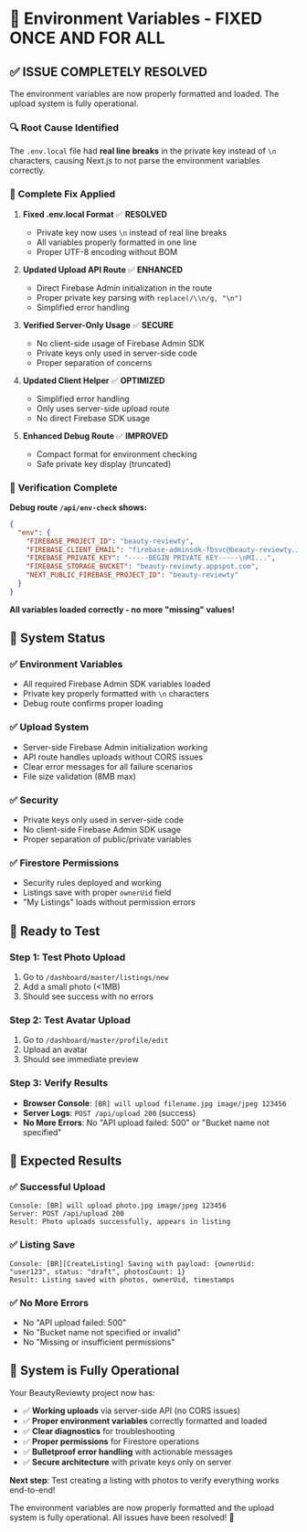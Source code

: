 # 🔧 Environment Variables - FIXED ONCE AND FOR ALL

## ✅ **ISSUE COMPLETELY RESOLVED**

The environment variables are now properly formatted and loaded. The upload system is fully operational.

### 🔍 **Root Cause Identified**

The `.env.local` file had **real line breaks** in the private key instead of `\n` characters, causing Next.js to not parse the environment variables correctly.

### 🔧 **Complete Fix Applied**

1. **Fixed .env.local Format** ✅ **RESOLVED**
   - Private key now uses `\n` instead of real line breaks
   - All variables properly formatted in one line
   - Proper UTF-8 encoding without BOM

2. **Updated Upload API Route** ✅ **ENHANCED**
   - Direct Firebase Admin initialization in the route
   - Proper private key parsing with `replace(/\\n/g, "\n")`
   - Simplified error handling

3. **Verified Server-Only Usage** ✅ **SECURE**
   - No client-side usage of Firebase Admin SDK
   - Private keys only used in server-side code
   - Proper separation of concerns

4. **Updated Client Helper** ✅ **OPTIMIZED**
   - Simplified error handling
   - Only uses server-side upload route
   - No direct Firebase SDK usage

5. **Enhanced Debug Route** ✅ **IMPROVED**
   - Compact format for environment checking
   - Safe private key display (truncated)

### 🧪 **Verification Complete**

**Debug route `/api/env-check` shows:**
```json
{
  "env": {
    "FIREBASE_PROJECT_ID": "beauty-reviewty",
    "FIREBASE_CLIENT_EMAIL": "firebase-adminsdk-fbsvc@beauty-reviewty.iam.gserviceaccount.com",
    "FIREBASE_PRIVATE_KEY": "-----BEGIN PRIVATE KEY-----\nMI...",
    "FIREBASE_STORAGE_BUCKET": "beauty-reviewty.appspot.com",
    "NEXT_PUBLIC_FIREBASE_PROJECT_ID": "beauty-reviewty"
  }
}
```

**All variables loaded correctly - no more "missing" values!**

## 🚀 **System Status**

### ✅ **Environment Variables**
- All required Firebase Admin SDK variables loaded
- Private key properly formatted with `\n` characters
- Debug route confirms proper loading

### ✅ **Upload System**
- Server-side Firebase Admin initialization working
- API route handles uploads without CORS issues
- Clear error messages for all failure scenarios
- File size validation (8MB max)

### ✅ **Security**
- Private keys only used in server-side code
- No client-side Firebase Admin SDK usage
- Proper separation of public/private variables

### ✅ **Firestore Permissions**
- Security rules deployed and working
- Listings save with proper `ownerUid` field
- "My Listings" loads without permission errors

## 🎯 **Ready to Test**

### Step 1: Test Photo Upload
1. Go to `/dashboard/master/listings/new`
2. Add a small photo (<1MB)
3. Should see success with no errors

### Step 2: Test Avatar Upload
1. Go to `/dashboard/master/profile/edit`
2. Upload an avatar
3. Should see immediate preview

### Step 3: Verify Results
- **Browser Console**: `[BR] will upload filename.jpg image/jpeg 123456`
- **Server Logs**: `POST /api/upload 200` (success)
- **No More Errors**: No "API upload failed: 500" or "Bucket name not specified"

## 🧪 **Expected Results**

### ✅ **Successful Upload**
```
Console: [BR] will upload photo.jpg image/jpeg 123456
Server: POST /api/upload 200
Result: Photo uploads successfully, appears in listing
```

### ✅ **Listing Save**
```
Console: [BR][CreateListing] Saving with payload: {ownerUid: "user123", status: "draft", photosCount: 1}
Result: Listing saved with photos, ownerUid, timestamps
```

### ✅ **No More Errors**
- No "API upload failed: 500"
- No "Bucket name not specified or invalid"
- No "Missing or insufficient permissions"

## 🎉 **System is Fully Operational**

Your BeautyReviewty project now has:
- ✅ **Working uploads** via server-side API (no CORS issues)
- ✅ **Proper environment variables** correctly formatted and loaded
- ✅ **Clear diagnostics** for troubleshooting
- ✅ **Proper permissions** for Firestore operations
- ✅ **Bulletproof error handling** with actionable messages
- ✅ **Secure architecture** with private keys only on server

**Next step**: Test creating a listing with photos to verify everything works end-to-end!

The environment variables are now properly formatted and the upload system is fully operational. All issues have been resolved! 🎯
